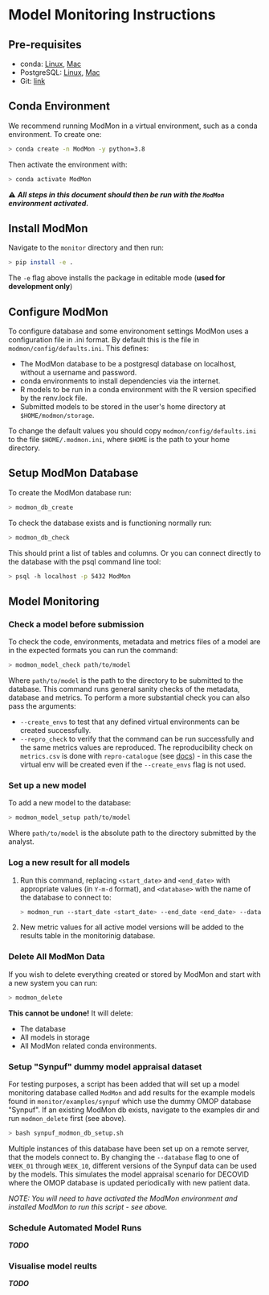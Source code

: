 # Model Monitoring Instructions

## Pre-requisites

* conda: [Linux](https://docs.conda.io/projects/conda/en/latest/user-guide/install/linux.html), [Mac](https://docs.conda.io/projects/conda/en/latest/user-guide/install/macos.html)
* PostgreSQL: [Linux](https://www.postgresql.org/download/linux/), [Mac](https://wiki.postgresql.org/wiki/Homebrew)
* Git: [link](https://git-scm.com/book/en/v2/Getting-Started-Installing-Git)

## Conda Environment

We recommend running ModMon in a virtual environment, such as a conda environment. To create one:
```bash
> conda create -n ModMon -y python=3.8
```
Then activate the environment with:
```bash
> conda activate ModMon
```
⚠️ **_All steps in this document should then be run with the `ModMon` environment activated._**

## Install ModMon

Navigate to the `monitor` directory and then run:
```bash
> pip install -e .
```
The `-e` flag above installs the package in editable mode (**used for development only**)

## Configure ModMon

To configure database and some environoment settings ModMon uses a configuration file in
.ini format. By default this is the file in `modmon/config/defaults.ini`. This defines:
* The ModMon database to be a postgresql database on localhost, without a username and password.
* conda environments to install dependencies via the internet.
* R models to be run in a conda environment with the R version specified by the renv.lock file.
* Submitted models to be stored in the user's home directory at `$HOME/modmon/storage`.

To change the default values you should copy `modmon/config/defaults.ini` to the file
`$HOME/.modmon.ini`, where `$HOME` is the path to your home directory.

## Setup ModMon Database

To create the ModMon database run:
```bash
> modmon_db_create
```

To check the database exists and is functioning normally run:
```bash
> modmon_db_check
```
This should print a list of tables and columns. Or you can connect directly to the database with the psql command line tool:
```basH
> psql -h localhost -p 5432 ModMon
```

## Model Monitoring

### Check a model before submission

To check the code, environments, metadata and metrics files of a model are in the expected formats you can run the command:
```bash
> modmon_model_check path/to/model
```
Where `path/to/model` is the path to the directory to be submitted to the database. This command runs general sanity checks
of the metadata, database and metrics. To perform a more substantial check you can also pass the arguments:
- `--create_envs` to test that any defined virtual environments can be created successfully.
- `--repro_check` to verify that the command can be run successfully and the same metrics values are reproduced. The reproducibility
  check on `metrics.csv` is done with `repro-catalogue` (see [docs](https://repro-catalogue.readthedocs.io/en/latest/example_use.html#run-analysis)) - in this case the virtual env will be created even if the `--create_envs` flag is not used.

### Set up a new model

To add a new model to the database:
```bash
> modmon_model_setup path/to/model
```
Where `path/to/model` is the absolute path to the directory submitted by the analyst.

### Log a new result for all models

1. Run this command, replacing `<start_date>` and `<end_date>` with appropriate values (in `Y-m-d` format),
   and `<database>` with the name of the database to connect to:
   ```bash
   > modmon_run --start_date <start_date> --end_date <end_date> --database <database>
   ```

2. New metric values for all active model versions will be added to the results table in the monitorinig database.

### Delete All ModMon Data

If you wish to delete everything created or stored by ModMon and start with a new system you can run:
```bash
> modmon_delete
```
**This cannot be undone!** It will delete:
- The database
- All models in storage
- All ModMon related conda environments.

### Setup "Synpuf" dummy model appraisal dataset

For testing purposes, a script has been added that will set up a model monitoring database called `ModMon` and add results for the example models found in `monitor/examples/synpuf` which use the dummy OMOP database "Synpuf". If an existing ModMon db exists, navigate to the examples dir and run `modmon_delete` first (see above).

```bash
> bash synpuf_modmon_db_setup.sh
```

Multiple instances of this database have been set up on a remote server, that the models connect to. By changing the `--database` flag to one of `WEEK_01` through `WEEK_10`, different versions of the Synpuf data can be used by the models. This simulates the model appraisal scenario for DECOVID where the OMOP database is updated periodically with new patient data.

*NOTE: You will need to have activated the ModMon environment and installed ModMon to run this script - see above.*

### Schedule Automated Model Runs

**_TODO_**

### Visualise model reults

**_TODO_**
